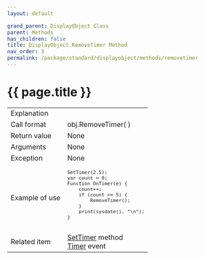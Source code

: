 ```yaml
---
layout: default

grand_parent: DisplayObject Class
parent: Methods
has_children: false
title: DisplayObject.RemoveTimer Method
nav_order: 3
permalink: /package/standard/displayobject/methods/removetimer
---
```

# {{ page.title }}

<table>
  <tr>
    <td>Explanation</td>
    <td colspan="2"></td>
  </tr>
  <tr>
    <td>Call format</td>
    <td colspan="2">obj.RemoveTimer( )</td>
  </tr>
  <tr>
    <td>Return value</td>
    <td colspan="2">None</td>
  </tr>  
  <tr>
    <td>Arguments</td>
    <td colspan="2">None</td>
  </tr>
  <tr>
    <td>Exception</td>
    <td colspan="2">None</td>
  </tr>
  <tr>
    <td>Example of use</td>
    <td colspan="2">
    <code><pre>
SetTimer(2.5);
var count = 0;
Function OnTimer(e) {
    count++;
    if (count >= 5) {
        RemoveTimer();
    }
    print(sysdate(), "\n");
}
    </pre></code></td>
  </tr>
  <tr>
    <td>Related item</td>
    <td colspan="2"><a href="/package/standard/displayobject/methods/settimer">SetTimer</a> method<br><a href="/package/standard/displayobject/events/timer">Timer</a> event</td>
  </tr>
</table>

